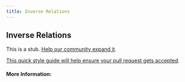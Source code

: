 ```yaml
---
title: Inverse Relations
---
```


## Inverse Relations

This is a stub. [Help our community expand it](https://github.com/freeCodeCamp/guide-articles/tree/master/articles/Math/Relations/Inverse-Relations/index.md).

[This quick style guide will help ensure your pull request gets accepted](https://github.com/freeCodeCamp/guide-articles/blob/master/README.md).

<!-- The article goes here, in GitHub-flavored Markdown. Feel free to add YouTube videos, images, and CodePen/JSBin embeds  -->

#### More Information:
<!-- Please add any articles you think might be helpful to read before writing the article -->


